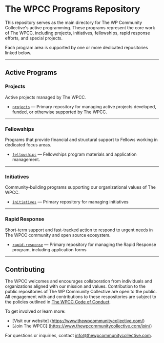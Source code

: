# The WPCC Programs Repository
This repository serves as the main directory for The WP Community Collective's active programming. These programs represent the core work of The WPCC, including projects, initiatives, fellowships, rapid response efforts, and special projects.

Each program area is supported by one or more dedicated repositories linked below.

---

## Active Programs

### Projects
Active projects managed by The WPCC.

- [`projects`](https://github.com/thewpcommunitycollective/projects) — Primary repository for managing active projects developed, funded, or otherwise supported by The WPCC.
  
---

### Fellowships
Programs that provide financial and structural support to Fellows working in dedicated focus areas.

- [`fellowships`](https://github.com/thewpcommunitycollective/fellowships) — Fellowships program materials and application management.

---

### Initiatives
Community-building programs supporting our organizational values of The WPCC.

- [`initiatives`](https://github.com/thewpcommunitycollective/initiatives) — Primary repository for managing initiatives


---

### Rapid Response
Short-term support and fast-tracked action to respond to urgent needs in The WPCC community and open source ecosystem.

- [`rapid-response`](https://github.com/thewpcommunitycollective/rapid-response) — Primary repository for managing the Rapid Response program, including application forms

---

## Contributing

The WPCC welcomes and encourages collaboration from individuals and organizations aligned with our mission and values. Contribution to the public repositories of The WP Community Collective are open to the public. All engagement with and contributions to these respositories are subject to the policies outlined in [The WPCC Code of Conduct](https://www.thewpcommunitycollective.com/about/code-of-conduct/).

To get involved or learn more:

- [Visit our website] (https://www.thewpcommunitycollective.com/)
- [Join The WPCC] (https://www.thewpcommunitycollective.com/join/)

For questions or inquiries, contact [info@thewpcommunitycollective.com](mailto:info@thewpcommunitycollective.com).
